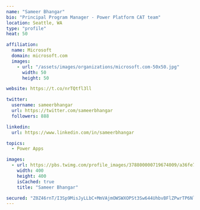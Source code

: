 ```yaml
---
name: "Sameer Bhangar"
bio: "Principal Program Manager - Power Platform CAT team"
location: Seattle, WA
type: "profile"
heat: 50

affiliation:
  name: Microsoft
  domain: microsoft.com
  images:
    - url: "/assets/images/organizations/microsoft.com-50x50.jpg"
      width: 50
      height: 50

website: https://t.co/nrTQtfl3ll

twitter:
  username: sameerbhangar
  url: https://twitter.com/sameerbhangar
  followers: 888

linkedin:
  url: https://www.linkedin.com/in/sameerbhangar

topics:
  - Power Apps

images:
  - url: https://pbs.twimg.com/profile_images/378800000719674009/a36fe7ddfab1778b76e5793772e43798_400x400.jpeg
    width: 400
    height: 400
    isCached: true
    title: "Sameer Bhangar"

secured: "Z0Z46rnT/I3Sp9MisJyLLbC+MmVAjmOWSWXOPSt3Sw644UhbvBFlZPwrTP6Nlxqr++LLU2ARnRHe59QxbSxHyg6SPC3UezV1Q6ta2LH+mqVCzK3f7MFDPyHJAAVKz0OblfJ5zsz++ukIiQW9Kkbf0dJaDke1o4mRQvCuUCn6+L68OI0uVU7rqId1ihJuPxbPExIwKxj4wAaB6k4DHwNSx/8LgiZ4Pw09f0nYJIBEAqLS5GCb6cchJs+mHG3h8JJz/HubTl7BGr9gQUKteLgkXOYnacvAe0Fj02dPPdc/H0lS95K+3iG/G+GaU0h39Ql+i1PlopoInBC+rMjDlA8+YZdLMtlvgNOC89SvioES8iQVTLhGtb2bvr3sgeDopGTOLyEFDyVlQCpwabSxum/bjA==;OfKYufVr9HD24FVhAreaLA=="
---
```


